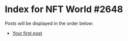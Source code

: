 # Index for NFT World #2648
Posts will be displayed in the order below:

- [Your first post](./001-first.md)

